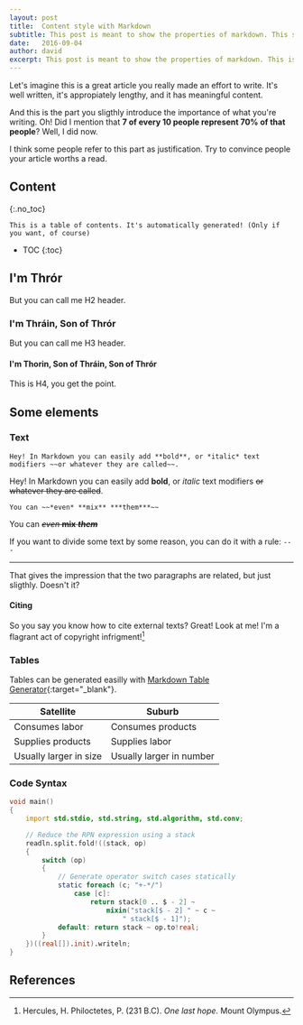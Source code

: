 ```yaml
---
layout: post
title:  Content style with Markdown
subtitle: This post is meant to show the properties of markdown. This specific part is the subtitle. And it's completely customizable! It can be any length, but it's at its best if you keep it brief.
date:   2016-09-04
author: david
excerpt: This post is meant to show the properties of markdown. This is customizable. Is an excerpt.
---
```


Let's imagine this is a great article you really made an effort to write. It's well written, it's appropiately lengthy, and it has meaningful content.

And this is the part you sligthly introduce the importance of what you're writing. Oh! Did I mention that **7 of every 10 people represent 70% of that people**? Well, I did now.

I think some people refer to this part as justification. Try to convince people your article worths a read.

## Content
{:.no_toc}

`This is a table of contents. It's automatically generated! (Only if you want, of course)`

* TOC
{:toc}

## I'm Thrór

But you can call me H2 header. 

### I'm Thráin, Son of Thrór

But you can call me H3 header.

#### I'm Thorin, Son of Thráin, Son of Thrór

This is H4, you get the point.

## Some elements

### Text

`Hey! In Markdown you can easily add **bold**, or *italic* text modifiers ~~or whatever they are called~~.`

Hey! In Markdown you can easily add **bold**, or *italic* text modifiers ~~or whatever they are called~~.

`You can ~~*even* **mix** ***them***~~`

You can ~~*even* **mix** ***them***~~

If you want to divide some text by some reason, you can do it with a rule: `---`

---

That gives the impression that the two paragraphs are related, but just sligthly. Doesn't it?

#### Citing

So you say you know how to cite external texts? Great! Look at me! I'm a flagrant act of copyright infrigment![^Hercules]

### Tables

Tables can be generated easilly with [Markdown Table Generator](https://www.tablesgenerator.com/markdown_tables){:target="_blank"}.

| Satellite              	| Suburb                   	|
|------------------------	|--------------------------	|
| Consumes labor         	| Consumes products        	|
| Supplies products      	| Supplies labor           	|
| Usually larger in size 	| Usually larger in number 	|

### Code Syntax

```d
void main()
{
    import std.stdio, std.string, std.algorithm, std.conv;

    // Reduce the RPN expression using a stack
    readln.split.fold!((stack, op)
    {
        switch (op)
        {
            // Generate operator switch cases statically
            static foreach (c; "+-*/")
                case [c]:
                    return stack[0 .. $ - 2] ~
                        mixin("stack[$ - 2] " ~ c ~
                            " stack[$ - 1]");
            default: return stack ~ op.to!real;
        }
    })((real[]).init).writeln;
}
```

## References

[^Hercules]: Hercules, H. Philoctetes, P. (231 B.C). *One last hope.* Mount Olympus. 